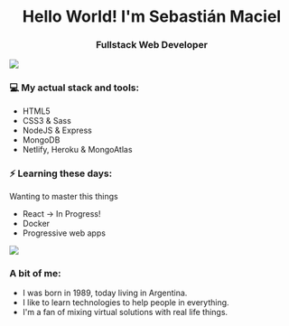<h1 align="center"> Hello World! I'm Sebastián Maciel </h1>
<h3 align="center"> Fullstack Web Developer </h3>

<img src="https://yata-apix-a9caea66-ad78-425f-aa08-e292558ebb65.lss.locawebcorp.com.br/b7c7dbff38ae4f419c94ce8d2254b9d9.png"> 

### 💻 My actual stack and tools:
- HTML5
- CSS3 & Sass
- NodeJS & Express
- MongoDB
- Netlify, Heroku & MongoAtlas

### ⚡ Learning these days:

Wanting to master this things

- React -> In Progress!
- Docker
- Progressive web apps

<img src="https://yata-apix-a9caea66-ad78-425f-aa08-e292558ebb65.lss.locawebcorp.com.br/b7c7dbff38ae4f419c94ce8d2254b9d9.png"> 

### A bit of me:
- I was born in 1989, today living in Argentina.
- I like to learn technologies to help people in everything.
- I'm a fan of mixing virtual solutions with real life things.
